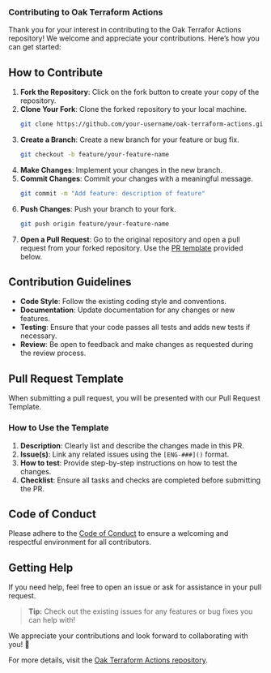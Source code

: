 ### Contributing to Oak Terraform Actions

Thank you for your interest in contributing to the Oak Terrafor Actions repository! We welcome and appreciate your contributions. Here’s how you can get started:

## How to Contribute

1. **Fork the Repository**: Click on the fork button to create your copy of the repository.
2. **Clone Your Fork**: Clone the forked repository to your local machine.
   ```bash
   git clone https://github.com/your-username/oak-terraform-actions.git
   ```
3. **Create a Branch**: Create a new branch for your feature or bug fix.
   ```bash
   git checkout -b feature/your-feature-name
   ```
4. **Make Changes**: Implement your changes in the new branch.
5. **Commit Changes**: Commit your changes with a meaningful message.
   ```bash
   git commit -m "Add feature: description of feature"
   ```
6. **Push Changes**: Push your branch to your fork.
   ```bash
   git push origin feature/your-feature-name
   ```
7. **Open a Pull Request**: Go to the original repository and open a pull request from your forked repository. Use the [PR template](#pull-request-template) provided below.

## Contribution Guidelines

- **Code Style**: Follow the existing coding style and conventions.
- **Documentation**: Update documentation for any changes or new features.
- **Testing**: Ensure that your code passes all tests and adds new tests if necessary.
- **Review**: Be open to feedback and make changes as requested during the review process.

## Pull Request Template

When submitting a pull request, you will be presented with our Pull Request Template.

### How to Use the Template

1. **Description**: Clearly list and describe the changes made in this PR.
2. **Issue(s)**: Link any related issues using the `[ENG-###]()` format.
3. **How to test**: Provide step-by-step instructions on how to test the changes.
4. **Checklist**: Ensure all tasks and checks are completed before submitting the PR.

## Code of Conduct

Please adhere to the [Code of Conduct](https://github.com/oaknational/oak-terraform-actions/blob/main/CODE_OF_CONDUCT.md) to ensure a welcoming and respectful environment for all contributors.

## Getting Help

If you need help, feel free to open an issue or ask for assistance in your pull request.

> **Tip:** Check out the existing issues for any features or bug fixes you can help with!

We appreciate your contributions and look forward to collaborating with you! 🚀

For more details, visit the [Oak Terraform Actions repository](https://github.com/oaknational/oak-terraform-actions).
